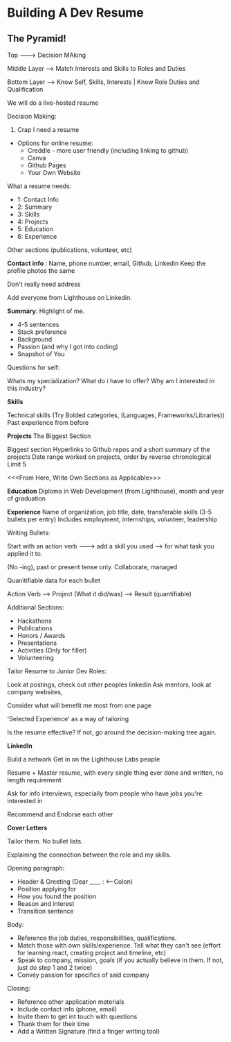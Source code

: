 # Building A Dev Resume


## The Pyramid!

Top ---> Decision MAking

Middle Layer -->        Match Interests and Skills to Roles and Duties

Bottom Layer --> Know Self, Skills, Interests   |  Know Role Duties and Qualification



We will do a live-hosted resume




Decision Making:


1. Crap I need a resume
  * Options for online resume:
    - Creddle - more user friendly (including linking to github)
    - Canva 
    - Github Pages
    - Your Own Website

What a resume needs:

* 1: Contact Info
* 2: Summary
* 3: Skills
* 4: Projects
* 5: Education
* 6: Experience

Other sections (publications, volunteer, etc)

**Contact info** : Name, phone number, email, Github, Linkedin
  Keep the profile photos the same

Don't really need address

Add everyone from Lighthouse on Linkedin.


**Summary**: Highlight of me.
* 4-5 sentences
* Stack preference
* Background
* Passion (and why I got into coding)
* Snapshot of You


Questions for self:

Whats my specialization?
What do i have to offer?
Why am I interested in this industry?

**Skills**

Technical skills (Try Bolded categories, (Languages, Frameworks/Libraries))
Past experience from before 

**Projects** The Biggest Section

Biggest section
Hyperlinks to Github repos and a short summary of the projects
Date range worked on projects, order by reverse chronological
Limit 5


<<<From Here, Write Own Sections as Applicable>>>

**Education**
  Diploma in Web Development (from Lighthouse), month and year of graduation

**Experience**
  Name of organization, job title, date, transferable skills (3-5 bullets per entry)
  Includes employment, internships, volunteer, leadership


Writing Bullets:

Start with an action verb ---> add a skill you used --> for what task you applied it to.

  (No -ing), past or present tense only.
  Collaborate, managed

  Quanitifiable data for each bullet


Action Verb --> Project (What it did/was) --> Result (quantifiable)


Additional Sections:

* Hackathons
* Publications
* Honors / Awards 
* Presentations
* Activities (Only for filler)
* Volunteering


Tailor Resume to Junior Dev Roles:

Look at postings, check out other peoples linkedin
Ask mentors, look at company websites,


Consider what will benefit me most from one page

'Selected Experience' as a way of tailoring

Is the resume effective? If not, go around the decision-making tree again.



**LinkedIn**

Build a network
  Get in on the Lighthouse Labs people

Resume + 
  Master resume, with every single thing ever done and written, no length requirement

Ask for info interviews, especially from people who have jobs you're interested in

Recommend and Endorse each other

**Cover Letters**

Tailor them.
No bullet lists.

Explaining the connection between the role and my skills. 


Opening paragraph: 
* Header & Greeting (Dear ____ : <--Colon) 
* Position applying for
* How you found the position
* Reason and interest
* Transition sentence


Body:
* Reference the job duties, responsibilities, qualifications.
* Match those with own skills/experience. Tell what they can't see (effort for learning react, creating project and timeline, etc)
* Speak to company, mission, goals (if you actually believe in them. If not, just do step 1 and 2 twice)
* Convey passion for specifics of said company

Closing:
* Reference other application materials
* Include contact info (phone, email)
* Invite them to get int touch with questions
* Thank them for their time
* Add a Written Signature (find a finger writing tool)
